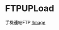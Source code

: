 # FTPUPLoad
手機連結FTP
[!Image](https://github.com/codenamker/FTPUPLoad/blob/master/FTPUpload/res/drawable/s1.jpg)
